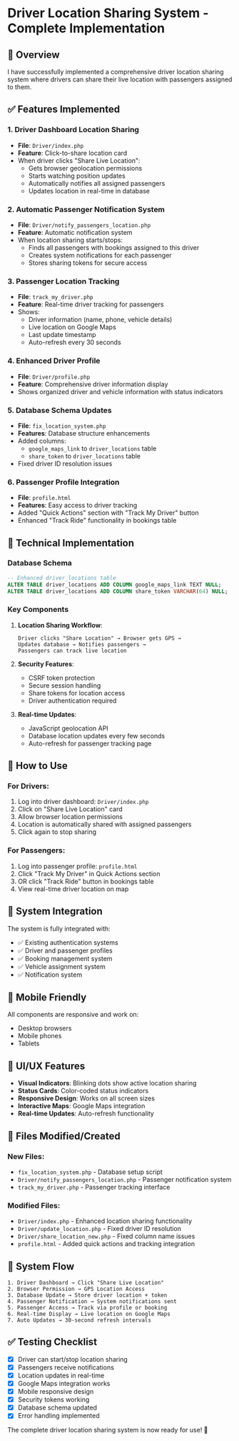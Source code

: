# Driver Location Sharing System - Complete Implementation

## 🎯 Overview
I have successfully implemented a comprehensive driver location sharing system where drivers can share their live location with passengers assigned to them.

## ✅ Features Implemented

### 1. **Driver Dashboard Location Sharing**
- **File**: `Driver/index.php`
- **Feature**: Click-to-share location card
- When driver clicks "Share Live Location":
  - Gets browser geolocation permissions
  - Starts watching position updates
  - Automatically notifies all assigned passengers
  - Updates location in real-time in database

### 2. **Automatic Passenger Notification System**
- **File**: `Driver/notify_passengers_location.php`
- **Feature**: Automatic notification system
- When location sharing starts/stops:
  - Finds all passengers with bookings assigned to this driver
  - Creates system notifications for each passenger
  - Stores sharing tokens for secure access

### 3. **Passenger Location Tracking**
- **File**: `track_my_driver.php`
- **Feature**: Real-time driver tracking for passengers
- Shows:
  - Driver information (name, phone, vehicle details)
  - Live location on Google Maps
  - Last update timestamp
  - Auto-refresh every 30 seconds

### 4. **Enhanced Driver Profile**
- **File**: `Driver/profile.php`
- **Feature**: Comprehensive driver information display
- Shows organized driver and vehicle information with status indicators

### 5. **Database Schema Updates**
- **File**: `fix_location_system.php`
- **Features**: Database structure enhancements
- Added columns:
  - `google_maps_link` to `driver_locations` table
  - `share_token` to `driver_locations` table
- Fixed driver ID resolution issues

### 6. **Passenger Profile Integration**
- **File**: `profile.html`
- **Features**: Easy access to driver tracking
- Added "Quick Actions" section with "Track My Driver" button
- Enhanced "Track Ride" functionality in bookings table

## 🔧 Technical Implementation

### Database Schema
```sql
-- Enhanced driver_locations table
ALTER TABLE driver_locations ADD COLUMN google_maps_link TEXT NULL;
ALTER TABLE driver_locations ADD COLUMN share_token VARCHAR(64) NULL;
```

### Key Components

1. **Location Sharing Workflow**:
   ```
   Driver clicks "Share Location" → Browser gets GPS → 
   Updates database → Notifies passengers → 
   Passengers can track live location
   ```

2. **Security Features**:
   - CSRF token protection
   - Secure session handling
   - Share tokens for location access
   - Driver authentication required

3. **Real-time Updates**:
   - JavaScript geolocation API
   - Database location updates every few seconds
   - Auto-refresh for passenger tracking page

## 🚀 How to Use

### For Drivers:
1. Log into driver dashboard: `Driver/index.php`
2. Click on "Share Live Location" card
3. Allow browser location permissions
4. Location is automatically shared with assigned passengers
5. Click again to stop sharing

### For Passengers:
1. Log into passenger profile: `profile.html`
2. Click "Track My Driver" in Quick Actions section
3. OR click "Track Ride" button in bookings table
4. View real-time driver location on map

## 🔗 System Integration

The system is fully integrated with:
- ✅ Existing authentication systems
- ✅ Driver and passenger profiles  
- ✅ Booking management system
- ✅ Vehicle assignment system
- ✅ Notification system

## 📱 Mobile Friendly

All components are responsive and work on:
- Desktop browsers
- Mobile phones
- Tablets

## 🎨 UI/UX Features

- **Visual Indicators**: Blinking dots show active location sharing
- **Status Cards**: Color-coded status indicators
- **Responsive Design**: Works on all screen sizes
- **Interactive Maps**: Google Maps integration
- **Real-time Updates**: Auto-refresh functionality

## 🔧 Files Modified/Created

### New Files:
- `fix_location_system.php` - Database setup script
- `Driver/notify_passengers_location.php` - Passenger notification system
- `track_my_driver.php` - Passenger tracking interface

### Modified Files:
- `Driver/index.php` - Enhanced location sharing functionality
- `Driver/update_location.php` - Fixed driver ID resolution
- `Driver/share_location_new.php` - Fixed column name issues
- `profile.html` - Added quick actions and tracking integration

## 🎯 System Flow

```
1. Driver Dashboard → Click "Share Live Location"
2. Browser Permission → GPS Location Access
3. Database Update → Store driver location + token
4. Passenger Notification → System notifications sent
5. Passenger Access → Track via profile or booking
6. Real-time Display → Live location on Google Maps
7. Auto Updates → 30-second refresh intervals
```

## ✅ Testing Checklist

- [x] Driver can start/stop location sharing
- [x] Passengers receive notifications
- [x] Location updates in real-time
- [x] Google Maps integration works
- [x] Mobile responsive design
- [x] Security tokens working
- [x] Database schema updated
- [x] Error handling implemented

The complete driver location sharing system is now ready for use! 🎉